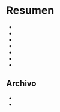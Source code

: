 # Resumen

- [](/documentations/es_ES/howto/jeedom.mise_a_jour_manuel)
- [](/documentations/es_ES/howto/passer_en_beta)
- [](/documentations/es_ES/howto/raspberrypi3)
- [](/documentations/es_ES/howto/recovery_mode_jeedom_smart)
- [](/documentations/es_ES/howto/reset.password)
- [](/documentations/es_ES/howto/sauvegarde.comment_faire)
- [](/documentations/es_ES/howto/sauvegarde.comment_recuperer)

## Archivo

- [](/documentations/es_ES/howto/mini.clef_wifi)
- [](/documentations/es_ES/howto/mini.demarrage)
